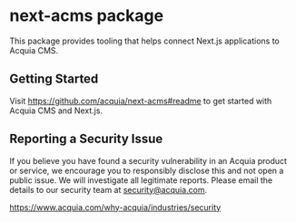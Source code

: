 # next-acms package

This package provides tooling that helps connect Next.js applications to Acquia CMS.

## Getting Started

Visit https://github.com/acquia/next-acms#readme to get started with Acquia CMS and Next.js.

## Reporting a Security Issue
If you believe you have found a security vulnerability in an Acquia product or service, we encourage you to responsibly disclose this and not open a public issue. We will investigate all legitimate reports. Please email the details to our security team at security@acquia.com.

https://www.acquia.com/why-acquia/industries/security